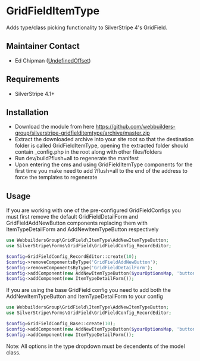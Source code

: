 GridFieldItemType
=================

Adds type/class picking functionality to SilverStripe 4's GridField.

## Maintainer Contact
* Ed Chipman ([UndefinedOffset](https://github.com/UndefinedOffset))

## Requirements
* SilverStripe 4.1+


## Installation
* Download the module from here https://github.com/webbuilders-group/silverstripe-gridfielditemtype/archive/master.zip
* Extract the downloaded archive into your site root so that the destination folder is called GridFieldItemType, opening the extracted folder should contain _config.php in the root along with other files/folders
* Run dev/build?flush=all to regenerate the manifest
* Upon entering the cms and using GridFieldItemType components for the first time you make need to add ?flush=all to the end of the address to force the templates to regenerate


## Usage
If you are working with one of the pre-configured GridFieldConfigs you must first remove the default GridFieldDetailForm and GridFieldAddNewButton components replacing them with ItemTypeDetailForm and AddNewItemTypeButton respectively
```php
use WebbuildersGroup\GridField\ItemType\AddNewItemTypeButton;
use SilverStripe\Forms\GridField\GridFieldConfig_RecordEditor;

$config=GridFieldConfig_RecordEditor::create(10);
$config->removeComponentsByType('GridFieldAddNewButton');
$config->removeComponentsByType('GridFieldDetailForm');
$config->addComponent(new AddNewItemTypeButton($yourOptionsMap, 'buttons-before-left', 'empty string', 'default'));
$config->addComponent(new ItemTypeDetailForm());
```

If you are using the base GridField config you need to add both the AddNewItemTypeButton and ItemTypeDetailForm to your config
```php
use WebbuildersGroup\GridField\ItemType\AddNewItemTypeButton;
use SilverStripe\Forms\GridField\GridFieldConfig_RecordEditor;

$config=GridFieldConfig_Base::create(10);
$config->addComponent(new AddNewItemTypeButton($yourOptionsMap, 'buttons-before-left'));
$config->addComponent(new ItemTypeDetailForm());
```

Note: All options in the type dropdown must be decendents of the model class.
